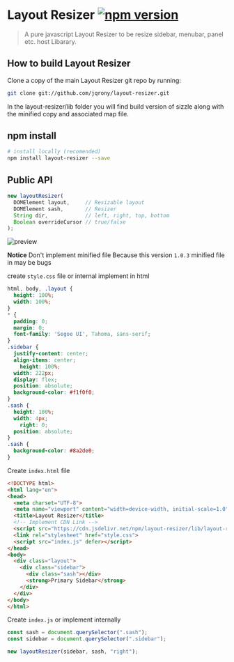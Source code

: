 # Layout Resizer [![npm version](https://img.shields.io/npm/v/layout-resizer?style=flat-square)](https://www.npmjs.com/package/layout-resizer)
> A pure javascript Layout Resizer to be resize sidebar, menubar, panel etc. host Libarary.

## How to build Layout Resizer
Clone a copy of the main Layout Resizer git repo by running:
```bash
git clone git://github.com/jqrony/layout-resizer.git
```
In the layout-resizer/lib folder you will find build version of sizzle along with the minified copy and associated map file.

## npm install
```bash
# install locally (recomended)
npm install layout-resizer --save
```

## Public API
```js
new layoutResizer(
  DOMElement layout,     // Resizable layout
  DOMElement sash,       // Resizer
  String dir,            // left, right, top, bottom
  Boolean overrideCursor // true/false
);
```

![preview](https://graphicserverstorage.github.io/store/snap.png)

**Notice** Don't implement minified file Because this version `1.0.3` minified file in may be bugs 

create `style.css` file or internal implement in html
```css
html, body, .layout {
  height: 100%;
  width: 100%;
}
* {
  padding: 0;
  margin: 0;
  font-family: 'Segoe UI', Tahoma, sans-serif;
}
.sidebar {
  justify-content: center;
  align-items: center;
	height: 100%;
  width: 222px;
  display: flex;
  position: absolute;
  background-color: #f1f0f0;
}
.sash {
  height: 100%;
  width: 4px;
	right: 0;
  position: absolute;
}
.sash {
  background-color: #8a2de0;
}
```

Create `index.html` file
```html
<!DOCTYPE html>
<html lang="en">
<head>
  <meta charset="UTF-8">
  <meta name="viewport" content="width=device-width, initial-scale=1.0">
  <title>Layout Resizer</title>
  <!-- Implement CDN Link -->
  <script src="https://cdn.jsdelivr.net/npm/layout-resizer/lib/layout-resizer.js"></script>
  <link rel="stylesheet" href="style.css">
  <script src="index.js" defer></script>
</head>
<body>
  <div class="layout">
    <div class="sidebar">
      <div class="sash"></div>
      <strong>Primary Sidebar</strong>
    </div>
  </div>
</body>
</html>
```

Create `index.js` or implement internally
```js
const sash = document.querySelector(".sash");
const sidebar = document.querySelector(".sidebar");

new layoutResizer(sidebar, sash, "right");
```
